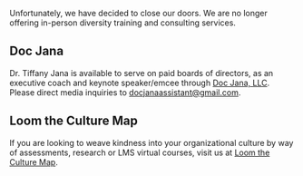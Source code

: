 Unfortunately, we have decided to close our doors. We are no longer offering in-person diversity training and consulting services. 


## Doc Jana

Dr. Tiffany Jana is available to serve on paid boards of directors, as an executive coach and keynote speaker/emcee through [Doc Jana, LLC](https://www.tiffanyjana.com). Please direct media inquiries to <docjanaassistant@gmail.com>.


## Loom the Culture Map

If you are looking to weave kindness into your organizational culture by way of assessments, research or LMS virtual courses, visit us at [Loom the Culture Map](https://www.loomtheculturemap.com).